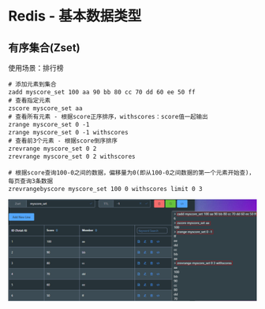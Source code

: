 # Redis - 基本数据类型

## 有序集合(Zset)

使用场景：排行榜

```shell
# 添加元素到集合
zadd myscore_set 100 aa 90 bb 80 cc 70 dd 60 ee 50 ff
# 查看指定元素
zscore myscore_set aa
# 查看所有元素 - 根据score正序排序，withscores：score值一起输出
zrange myscore_set 0 -1
zrange myscore_set 0 -1 withscores
# 查看前3个元素 - 根据score倒序排序
zrevrange myscore_set 0 2
zrevrange myscore_set 0 2 withscores

# 根据score查询100-0之间的数据，偏移量为0(即从100-0之间数据的第一个元素开始查)，每页查询3条数据
zrevrangebyscore myscore_set 100 0 withscores limit 0 3
```

![redis-Zset.png](../../images/redis-Zset.png)
